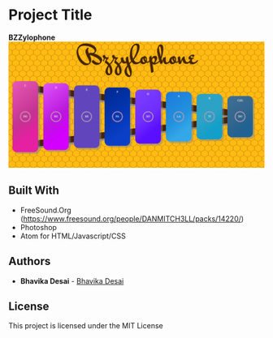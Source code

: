 # Project Title

<b>BZZylophone</b>
![Make Music!](media/images/xylophone.png)

## Built With

* FreeSound.Org (https://www.freesound.org/people/DANMITCH3LL/packs/14220/)
* Photoshop
* Atom for HTML/Javascript/CSS

## Authors

* **Bhavika Desai** - [Bhavika Desai](https://github.com/desaibh)

## License

This project is licensed under the MIT License
